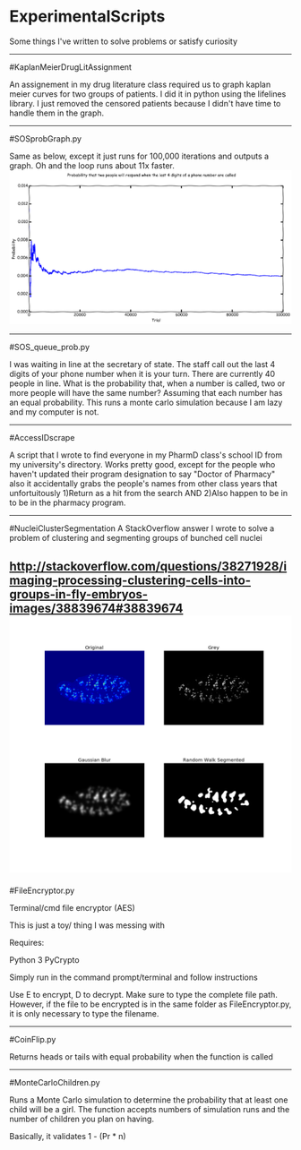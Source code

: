 # ExperimentalScripts
Some things I've written to solve problems or satisfy curiosity

-----
#KaplanMeierDrugLitAssignment

An assignement in my drug literature class required us to graph kaplan meier curves for two groups of patients.
I did it in python using the lifelines library.
I just removed the censored patients because I didn't have time to handle them in the graph.

-----
#SOSprobGraph.py

Same as below, except it just runs for 100,000 iterations and outputs a graph. Oh and the loop runs about 11x faster.
![SOSprobGraph](images/SOSprobGraph.png)

-----
#SOS_queue_prob.py

I was waiting in line at the secretary of state. The staff call out the last 4 digits of your phone number when it is your turn.
There are currently 40 people in line. 
What is the probability that, when a number is called, two or more people will have the same number?
Assuming that each number has an equal probability.
This runs a monte carlo simulation because I am lazy and my computer is not.

-----
#AccessIDscrape

A script that I wrote to find everyone in my PharmD class's school ID from my university's directory.
Works pretty good, except for the people who haven't updated their program designation to say "Doctor of Pharmacy"
also it accidentally grabs the people's names from other class years that unfortuitously 1)Return as a hit from the search AND 2)Also happen to be in to be in the pharmacy program.

-----

#NucleiClusterSegmentation
A StackOverflow answer I wrote to solve a problem of clustering and segmenting groups of bunched cell nuclei

http://stackoverflow.com/questions/38271928/imaging-processing-clustering-cells-into-groups-in-fly-embryos-images/38839674#38839674
![PNSoutput](NucleiClusterSegmentation/PNSoutput.png)
-----

#FileEncryptor.py

Terminal/cmd file encryptor (AES)

This is just a toy/ thing I was messing with

Requires:

Python 3 PyCrypto

Simply run in the command prompt/terminal and follow instructions

Use E to encrypt, D to decrypt. Make sure to type the complete file path. However, if the file to be encrypted is in the same folder as FileEncryptor.py, it is only necessary to type the filename.

-----

#CoinFlip.py

Returns heads or tails with equal probability when the function is called

-----

#MonteCarloChildren.py

Runs a Monte Carlo simulation to determine the probability that at least one child will be a girl.
The function accepts numbers of simulation runs and the number of children you plan on having.

Basically, it validates 1 - (Pr * n)
